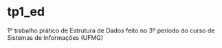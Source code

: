 # tp1_ed
 1º trabalho prático de Estrutura de Dados feito no 3º período do curso de Sistemas de Informações (UFMG) 
